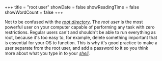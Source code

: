 +++
title = "root user"
showDate = false
showReadingTime = false
showWordCount = false
+++

Not to be confused with the [_root directory_](/arch-install-guide/glossary/root-directory). The _root user_ is the most powerful user on your computer capable of performing any task with zero restrictions. Regular users can't and shouldn't be able to run everything as root, because it's too easy to, for example, delete something important that is essential for your OS to function. This is why it's good practice to make a user separate from the root user, and add a password to it so you think more about what you type in to your [_shell_](/arch-install-guide/glossary/shell).